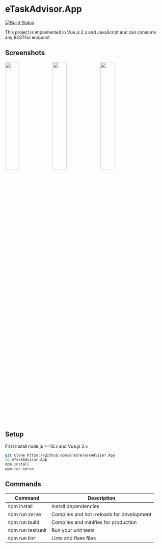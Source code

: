 # eTaskAdvisor.App

[![Build Status](http://sedrad.com:8080/buildStatus/icon?job=eTaskAdvisor.App)](http://sedrad.com:8080/job/eTaskAdvisor.App/)

This project is implemented in Vue.js 2.x and JavaScript and can consume any RESTFul endpoint.

## Screenshots

<img src="/../master/docs/ui0.png?raw=true" width="30%"> <img src="/../master/docs/ui1.png?raw=true" width="30%"> <img src="/../master/docs/ui2.png?raw=true" width="30%">

## Setup

First install node.js >=10.x and Vue.js 2.x

```bash
git clone https://github.com/srad/eTaskAdvisor.App
cd eTaskAdvisor.App
npm install
npm run serve
```

## Commands

Command                    | Description
---------------------------|---------------------------------------------------------------------------------------
npm install                | Install dependencies
npm run serve              | Compiles and hot-reloads for development
npm run build              | Compiles and minifies for production
npm run test:unit          | Run your unit tests
npm run lint               | Lints and fixes files
